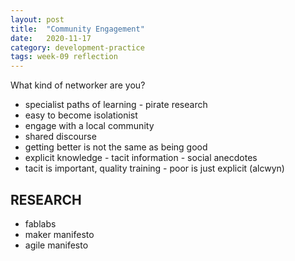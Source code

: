 ```yaml
---
layout: post
title:  "Community Engagement"
date:   2020-11-17 
category: development-practice
tags: week-09 reflection
---
```


What kind of networker are you?

- specialist paths of learning - pirate research
- easy to become isolationist
- engage with a local community
- shared discourse 
- getting better is not the same as being good
- explicit knowledge - tacit information - social anecdotes
- tacit is important, quality training - poor is just explicit (alcwyn)

## RESEARCH
- fablabs
- maker manifesto
- agile manifesto